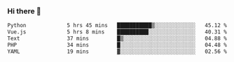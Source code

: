 ### Hi there 👋

<!--START_SECTION:waka-->

```txt
Python             5 hrs 45 mins   ███████████▒░░░░░░░░░░░░░   45.12 %
Vue.js             5 hrs 8 mins    ██████████░░░░░░░░░░░░░░░   40.31 %
Text               37 mins         █▒░░░░░░░░░░░░░░░░░░░░░░░   04.88 %
PHP                34 mins         █░░░░░░░░░░░░░░░░░░░░░░░░   04.48 %
YAML               19 mins         ▓░░░░░░░░░░░░░░░░░░░░░░░░   02.56 %
```

<!--END_SECTION:waka-->

<!--
**Jonas-VanHaeken/Jonas-VanHaeken** is a ✨ _special_ ✨ repository because its `README.md` (this file) appears on your GitHub profile.

Here are some ideas to get you started:

- 🔭 I’m currently working on ...
- 🌱 I’m currently learning ...
- 👯 I’m looking to collaborate on ...
- 🤔 I’m looking for help with ...
- 💬 Ask me about ...
- 📫 How to reach me: ...
- 😄 Pronouns: ...
- ⚡ Fun fact: ...
-->
